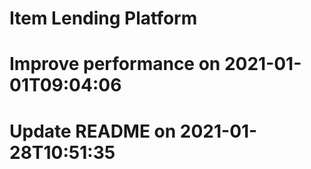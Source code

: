 # Item Lending Platform
# Improve performance on 2021-01-01T09:04:06
# Update README on 2021-01-28T10:51:35

